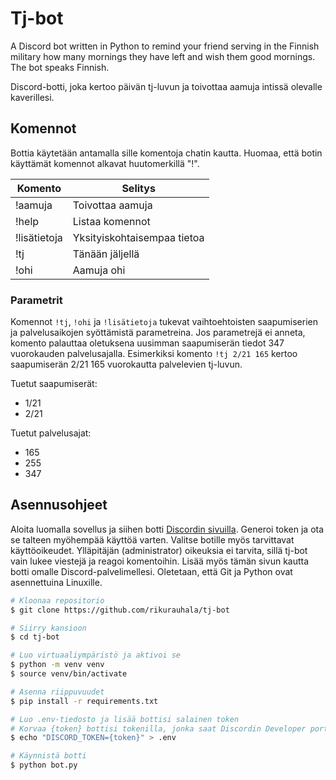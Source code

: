 # Tj-bot

A Discord bot written in Python to remind your friend serving in the Finnish military how many mornings they have left and wish them good mornings. The bot speaks Finnish.

Discord-botti, joka kertoo päivän tj-luvun ja toivottaa aamuja intissä olevalle kaverillesi.

## Komennot

Bottia käytetään antamalla sille komentoja chatin kautta. Huomaa, että botin käyttämät komennot alkavat huutomerkillä "!".

| Komento      | Selitys                     |
| ------------ | --------------------------- |
| !aamuja      | Toivottaa aamuja            |
| !help        | Listaa komennot             |
| !lisätietoja | Yksityiskohtaisempaa tietoa |
| !tj          | Tänään jäljellä             |
| !ohi         | Aamuja ohi                  |

### Parametrit

Komennot `!tj`, `!ohi` ja `!lisätietoja` tukevat vaihtoehtoisten saapumiserien ja palvelusaikojen syöttämistä parametreina. Jos parametrejä ei anneta, komento palauttaa oletuksena uusimman saapumiserän tiedot 347 vuorokauden palvelusajalla. Esimerkiksi komento `!tj 2/21 165` kertoo saapumiserän 2/21 165 vuorokautta palvelevien tj-luvun.

Tuetut saapumiserät:
- 1/21
- 2/21

Tuetut palvelusajat:
- 165
- 255
- 347

## Asennusohjeet

Aloita luomalla sovellus ja siihen botti [Discordin sivuilla](https://discord.com/developers/applications). Generoi token ja ota se talteen myöhempää käyttöä varten. Valitse botille myös tarvittavat käyttöoikeudet. Ylläpitäjän (administrator) oikeuksia ei tarvita, sillä tj-bot vain lukee viestejä ja reagoi komentoihin. Lisää myös tämän sivun kautta botti omalle Discord-palvelimellesi. Oletetaan, että Git ja Python ovat asennettuina Linuxille.

```bash
# Kloonaa repositorio
$ git clone https://github.com/rikurauhala/tj-bot

# Siirry kansioon
$ cd tj-bot

# Luo virtuaaliympäristö ja aktivoi se
$ python -m venv venv
$ source venv/bin/activate

# Asenna riippuvuudet
$ pip install -r requirements.txt

# Luo .env-tiedosto ja lisää bottisi salainen token
# Korvaa {token} bottisi tokenilla, jonka saat Discordin Developer portal -sivulta
$ echo "DISCORD_TOKEN={token}" > .env

# Käynnistä botti
$ python bot.py
```